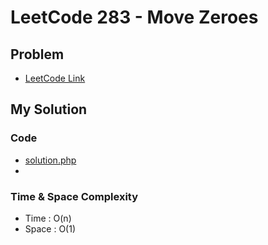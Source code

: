 # LeetCode 283 - Move Zeroes

## Problem  
- [LeetCode Link](https://leetcode.com/problems/move-zeroes/)

## My Solution

### Code
- [solution.php](./solution.php)
- 

### Time & Space Complexity
- Time  : O(n)
- Space : O(1)
